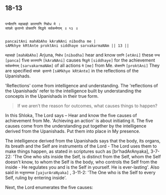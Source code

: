 ## 18-13


```shloka-sa

पन्चैतानि महाबाहो कारणानि निबोध मे ।
सांख्ये कृतान्ते प्रोक्तानि सिद्धये सर्वकर्मणाम् ॥ १३ ॥

```
```shloka-sa-hk

pancaitAni mahAbAho kAraNAni nibodha me |
sAMkhye kRtAnte proktAni siddhaye sarvakarmaNAm || 13 ||

```
`महाबाहो` `[mahAbAho]` Arjuna, `निबोध` `[nibodha]` hear and know `एतानि` `[etAni]` these `पन्च` `[panca]` five `कारणानि` `[kAraNAni]` causes `सिद्धये` `[siddhaye]` for the achievement `सर्वकर्मणाम्` `[sarvakarmaNAm]` of all actions `मे` `[me]` from Me. `प्रोक्तानि` `[proktAni]` They are specified `सांख्ये कृतान्ते` `[sAMkhye kRtAnte]` in the reflections of the Upanishads.

'Reflections' come from intelligence and understanding. The 'reflections of the Upanishads' refer to the intelligence built by understanding the concepts in the Upanishads in their true form. 



<a name='applnote_222'></a>
> If we aren’t the reason for outcomes, what causes things to happen?



In this Shloka, The Lord says – Hear and know the five causes of achievement from Me. 'Achieving an action' is about initiating it. The five causes come from the understanding put together by the intelligence derived from the Upanishads. Put them into place in My presence.

The intelligence derived from the Upanishads says that the body, its organs, its breath and the Self are instruments of the Lord - The Lord uses them to make things happen, as stated in scriptures such as [br’hadArAnyaka], 3-7-22: 'The One who sits inside the Self, is distinct from the Self, whom the Self doesn't know, to whom the Self is the body, who controls the Self from the inside - He regulates you and is the Self in yourself. He is ever-lasting'. Also said in 
`यजुरारण्यक` `[yajurAraNyaka]` , 3-11-2:
 'The One who is the Self to every Self, ruling by entering inside'.

Next, the Lord enumerates the five causes:


